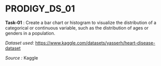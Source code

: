 # PRODIGY_DS_01

**Task-01** : Create a bar chart or histogram to visualize the distribution of a categorical or continuous variable, such as the distribution of ages or genders in a population.

_Dataset used:_ https://www.kaggle.com/datasets/yasserh/heart-disease-dataset

_Source :_ Kaggle
